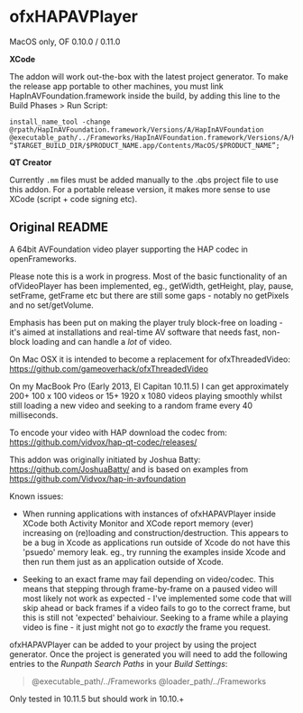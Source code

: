 # ofxHAPAVPlayer

MacOS only, OF 0.10.0 / 0.11.0

**XCode**

The addon will work out-the-box with the latest project generator. To make the release app portable to other machines, you must link HapInAVFoundation.framework inside the build, by adding this line to the Build Phases > Run Script:

```
install_name_tool -change @rpath/HapInAVFoundation.framework/Versions/A/HapInAVFoundation @executable_path/../Frameworks/HapInAVFoundation.framework/Versions/A/HapInAVFoundation “$TARGET_BUILD_DIR/$PRODUCT_NAME.app/Contents/MacOS/$PRODUCT_NAME”;
```

**QT Creator**

Currently `.mm` files must be added manually to the .qbs project file to use this addon. For a portable release version, it makes more sense to use XCode (script + code signing etc).


## Original README

A 64bit AVFoundation video player supporting the HAP codec in openFrameworks.

Please note this is a work in progress. Most of the basic functionality of an ofVideoPlayer has been implemented, eg., getWidth, getHeight, play, pause, setFrame, getFrame etc but there are still some gaps - notably no getPixels and no set/getVolume.

Emphasis has been put on making the player truly block-free on loading - it's aimed at installations and real-time AV software that needs fast, non-block loading and can handle a *lot* of video.

On Mac OSX it is intended to become a replacement for ofxThreadedVideo: https://github.com/gameoverhack/ofxThreadedVideo

On my MacBook Pro (Early 2013, El Capitan 10.11.5) I can get approximately 200+ 100 x 100 videos or 15+ 1920 x 1080 videos playing smoothly whilst still loading a new video and seeking to a random frame every 40 milliseconds.

To encode your video with HAP download the codec from: https://github.com/vidvox/hap-qt-codec/releases/

This addon was originally initiated by Joshua Batty: https://github.com/JoshuaBatty/ and is based on examples from https://github.com/Vidvox/hap-in-avfoundation

Known issues:

* When running applications with instances of ofxHAPAVPlayer inside XCode both Activity Monitor and XCode report memory (ever) increasing on (re)loading and construction/destruction. This appears to be a bug in Xcode as applications run outside of Xcode do not have this 'psuedo' memory leak. eg., try running the examples inside Xcode and then run them just as an application outside of Xcode.

* Seeking to an exact frame may fail depending on video/codec. This means that stepping through frame-by-frame on a paused video will most likely not work as expected - I've implemented some code that will skip ahead or back frames if a video fails to go to the correct frame, but this is still not 'expected' behaiviour. Seeking to a frame while a playing video is fine - it just might not go to *exactly* the frame you request.

ofxHAPAVPlayer can be added to your project by using the project generator.
Once the project is generated you will need to add the following entries to the *Runpath Search Paths* in your *Build Settings*:

> @executable_path/../Frameworks
> @loader_path/../Frameworks

Only tested in 10.11.5 but should work in 10.10.+
